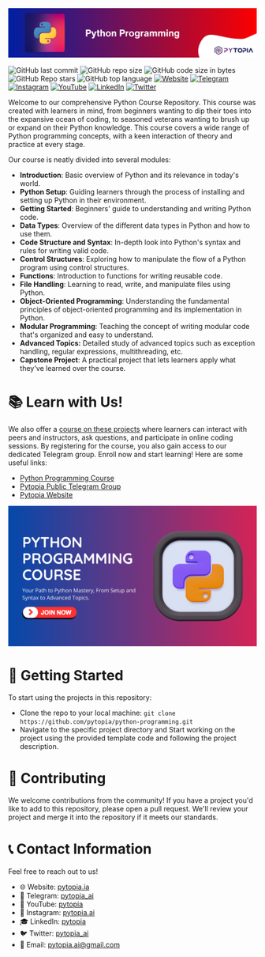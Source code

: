 <img src="./images/banner.png" width="800">

![GitHub last commit](https://img.shields.io/github/last-commit/pytopia/python)
![GitHub repo size](https://img.shields.io/github/repo-size/pytopia/python)
![GitHub code size in bytes](https://img.shields.io/github/languages/code-size/pytopia/python)
![GitHub Repo stars](https://img.shields.io/github/stars/pytopia/python)
![GitHub top language](https://img.shields.io/github/languages/top/pytopia/python)
[![Website](https://img.shields.io/badge/Visit-Website-blue)](https://www.pytopia.ai)
[![Telegram](https://img.shields.io/badge/Join-Telegram-blue)](https://t.me/pytopia_ai)
[![Instagram](https://img.shields.io/badge/Follow-Instagram-red)](https://instagram.com/pytopia.ai)
[![YouTube](https://img.shields.io/badge/Subscribe-YouTube-red)](https://www.youtube.com/c/pytopia)
[![LinkedIn](https://img.shields.io/badge/Follow-LinkedIn-blue)](https://linkedin.com/company/pytopia)
[![Twitter](https://img.shields.io/badge/Follow-Twitter-blue)](https://twitter.com/pytopia_ai)

Welcome to our comprehensive Python Course Repository. This course was created with learners in mind, from beginners wanting to dip their toes into the expansive ocean of coding, to seasoned veterans wanting to brush up or expand on their Python knowledge. This course covers a wide range of Python programming concepts, with a keen interaction of theory and practice at every stage.

Our course is neatly divided into several modules:
- **Introduction**: Basic overview of Python and its relevance in today's world.
- **Python Setup**: Guiding learners through the process of installing and setting up Python in their environment.
- **Getting Started**: Beginners' guide to understanding and writing Python code.
- **Data Types**: Overview of the different data types in Python and how to use them.
- **Code Structure and Syntax**: In-depth look into Python's syntax and rules for writing valid code.
- **Control Structures**: Exploring how to manipulate the flow of a Python program using control structures.
- **Functions**: Introduction to functions for writing reusable code.
- **File Handling**: Learning to read, write, and manipulate files using Python.
- **Object-Oriented Programming**: Understanding the fundamental principles of object-oriented programming and its implementation in Python.
- **Modular Programming**: Teaching the concept of writing modular code that's organized and easy to understand.
- **Advanced Topics:** Detailed study of advanced topics such as exception handling, regular expressions, multithreading, etc.
- **Capstone Project**: A practical project that lets learners apply what they've learned over the course.


# 📚 Learn with Us!
We also offer a [course on these projects](https://www.pytopia.ai/courses/python) where learners can interact with peers and instructors, ask questions, and participate in online coding sessions. By registering for the course, you also gain access to our dedicated Telegram group. Enroll now and start learning! Here are some useful links:

- [Python Programming Course](https://www.pytopia.ai/courses/python)
- [Pytopia Public Telegram Group](https://t.me/pytopia_ai)
- [Pytopia Website](https://www.pytopia.ai/)

[<img src="./images/pytopia-course.png" width="800">](https://www.pytopia.ai/courses/python)

# 🚦 Getting Started
To start using the projects in this repository:

- Clone the repo to your local machine: `git clone https://github.com/pytopia/python-programming.git`
- Navigate to the specific project directory and Start working on the project using the provided template code and following the project description.

# 🤝 Contributing
We welcome contributions from the community! If you have a project you'd like to add to this repository, please open a pull request. We'll review your project and merge it into the repository if it meets our standards.

# 📞 Contact Information

Feel free to reach out to us!

- 🌐 Website: [pytopia.ia](https://www.pytopia.ai)
- 💬 Telegram: [pytopia_ai](https://t.me/pytopia_ai)
- 🎥 YouTube: [pytopia](https://www.youtube.com/c/pytopia)
- 📸 Instagram: [pytopia.ai](https://www.instagram.com/pytopia.ai)
- 🎓 LinkedIn: [pytopia](https://www.linkedin.com/in/pytopia)
- 🐦 Twitter: [pytopia_ai](https://twitter.com/pytopia_ai)
- 📧 Email: [pytopia.ai@gmail.com](mailto:pytopia.ai@gmail.com)
